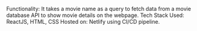 Functionality: It takes a movie name as a query to fetch data from a movie database API to show movie details on the webpage. 
Tech Stack Used: ReactJS, HTML, CSS
Hosted on: Netlify using CI/CD pipeline.
